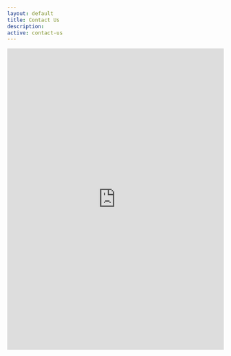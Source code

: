 ```yaml
---
layout: default
title: Contact Us
description: 
active: contact-us
---
```


<iframe src="https://docs.google.com/forms/d/1SotK5OC-EcOuccSAUEeCHZsSeVtNCOGfJfIy4Gg__IA/viewform?embedded=true"
        scrolling="no"
        frameborder="0"
        width="100%"
        height="700"
        marginheight="0"
        marginwidth="0">
    Loading...
</iframe>
